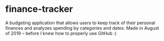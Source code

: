 # finance-tracker
A budgeting application that allows users to keep track of their personal finances and analyzes spending by categories and dates. Made in August of 2019 – before I knew how to properly use GitHub :)
